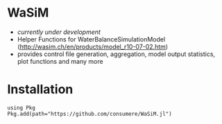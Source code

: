 # WaSiM
 - *currently under development*
 - Helper Functions for WaterBalanceSimulationModel (http://wasim.ch/en/products/model_r10-07-02.htm)
 - provides control file generation, aggregation, model output statistics, plot functions and many more 

# Installation 
```
using Pkg
Pkg.add(path="https://github.com/consumere/WaSiM.jl")
```
